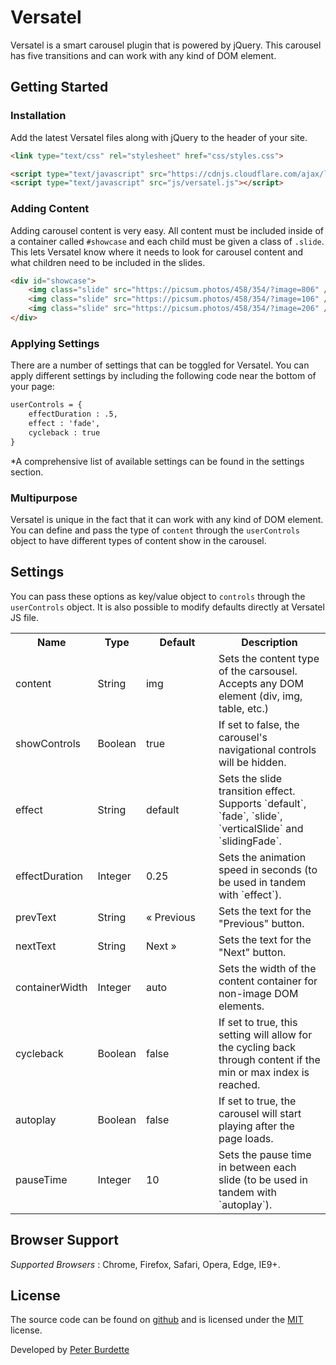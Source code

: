 # Versatel
Versatel is a smart carousel plugin that is powered by jQuery. This carousel has five transitions and can work with any kind of DOM element.

## Getting Started
### Installation
Add the latest Versatel files along with jQuery to the header of your site.

```html
<link type="text/css" rel="stylesheet" href="css/styles.css">

<script type="text/javascript" src="https://cdnjs.cloudflare.com/ajax/libs/jquery/3.3.1/jquery.min.js"></script>
<script type="text/javascript" src="js/versatel.js"></script>
```

### Adding Content
Adding carousel content is very easy. All content must be included inside of a container called `#showcase` and each child must be given a class of `.slide`. This lets Versatel know where it needs to look for carousel content and what children need to be included in the slides.
```html
<div id="showcase">
	<img class="slide" src="https://picsum.photos/458/354/?image=806" />
	<img class="slide" src="https://picsum.photos/458/354/?image=106" />
	<img class="slide" src="https://picsum.photos/458/354/?image=206" />
</div>
```

### Applying Settings
There are a number of settings that can be toggled for Versatel. You can apply different settings by including the following code near the bottom of your page:
```html
userControls = {
	effectDuration : .5,
	effect : 'fade',
	cycleback : true
}
```
*A comprehensive list of available settings can be found in the settings section.

### Multipurpose
Versatel is unique in the fact that it can work with any kind of DOM element. You can define and pass the type of `content` through the `userControls` object to have different types of content show in the carousel.

## Settings
You can pass these options as key/value object to `controls` through the `userControls` object. It is also possible to modify defaults directly at Versatel JS file.

<table>
  <tr>
    <th>Name</th>
    <th>Type</th>
    <th width="100">Default</th>
    <th>Description</th>
  </tr>
  <tr>
    <td>content</td>
    <td>String</td>
    <td>img</td>
    <td>Sets the content type of the carsousel. Accepts any DOM element (div, img, table, etc.)</td>
  </tr>
  <tr>
    <td>showControls</td>
    <td>Boolean</td>
    <td>true</td>
    <td>If set to false, the carousel's navigational controls will be hidden.</td>
  </tr>
  <tr>
    <td>effect</td>
    <td>String</td>
    <td>default</td>
    <td>Sets the slide transition effect. Supports `default`, `fade`, `slide`, `verticalSlide` and `slidingFade`.</td>
  </tr>
  <tr>
    <td>effectDuration</td>
    <td>Integer</td>
    <td>0.25</td>
    <td>Sets the animation speed in seconds (to be used in tandem with `effect`).</td>
  </tr>
  <tr>
    <td>prevText</td>
    <td>String</td>
    <td>&laquo; Previous</td>
    <td>Sets the text for the "Previous" button.</td>
  </tr>
  <tr>
    <td>nextText</td>
    <td>String</td>
    <td>Next &raquo;</td>
    <td>Sets the text for the "Next" button.</td>
  </tr>
  <tr>
    <td>containerWidth</td>
    <td>Integer</td>
    <td>auto</td>
    <td>Sets the width of the content container for non-image DOM elements.</td>
  </tr>
  <tr>
    <td>cycleback</td>
    <td>Boolean</td>
    <td>false</td>
    <td>If set to true, this setting will allow for the cycling back through content if the min or max index is reached.</td>
  </tr>
  <tr>
    <td>autoplay</td>
    <td>Boolean</td>
    <td>false</td>
    <td>If set to true, the carousel will start playing after the page loads.</td>
  </tr>
  <tr>
    <td>pauseTime</td>
    <td>Integer</td>
    <td>10</td>
    <td>Sets the pause time in between each slide (to be used in tandem with `autoplay`).</td>
  </tr>
</table>

## Browser Support

*Supported Browsers* : Chrome, Firefox, Safari, Opera, Edge, IE9+.

## License

The source code can be found on [github](https://github.com/peterburdette/Versatel) and is licensed under the [MIT](http://opensource.org/licenses/mit-license.php) license.

Developed by [Peter Burdette](https://www.linkedin.com/in/peter-burdette-76976552)
